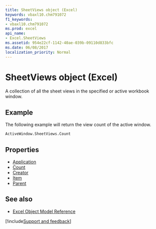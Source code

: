 ```yaml
---
title: SheetViews object (Excel)
keywords: vbaxl10.chm791072
f1_keywords:
- vbaxl10.chm791072
ms.prod: excel
api_name:
- Excel.SheetViews
ms.assetid: 954e22cf-1142-40ae-039b-09110d833bfc
ms.date: 06/08/2017
localization_priority: Normal
---
```



# SheetViews object (Excel)

A collection of all the sheet views in the specified or active workbook window.


## Example

The following example will return the view count of the active window.


```vb
ActiveWindow.SheetViews.Count
```

## Properties

- [Application](Excel.SheetViews.Application.md)
- [Count](Excel.SheetViews.Count.md)
- [Creator](Excel.SheetViews.Creator.md)
- [Item](Excel.SheetViews.Item.md)
- [Parent](Excel.SheetViews.Parent.md)

## See also

- [Excel Object Model Reference](./overview/Excel/object-model.md)

[!include[Support and feedback](~/includes/feedback-boilerplate.md)]